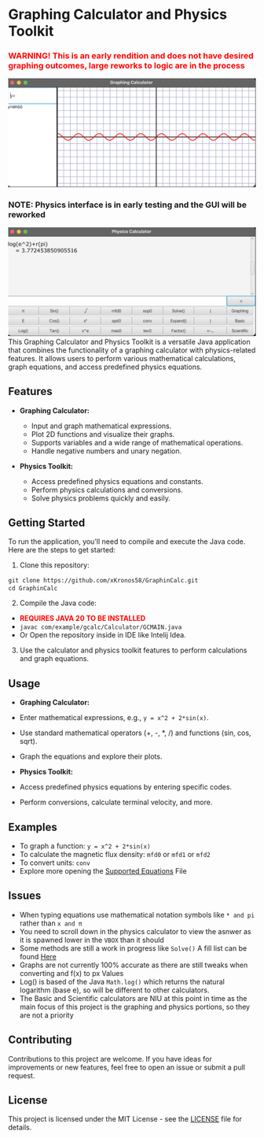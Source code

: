 # Graphing Calculator and Physics Toolkit
### <span style="color: red;">WARNING! This is an early rendition and does not have desired graphing outcomes, large reworks to logic are in the process</span> ###

![Application Screenshot](src/images/GraphingCalcScreenshot.png)
### NOTE: Physics interface is in early testing and the GUI will be reworked
![Physics Screenshot](src/images/PhysicsCalcScreenshot.png)
This Graphing Calculator and Physics Toolkit is a versatile Java application that combines the functionality of a graphing calculator with physics-related features. It allows users to perform various mathematical calculations, graph equations, and access predefined physics equations.

## Features

- **Graphing Calculator:**
    - Input and graph mathematical expressions.
    - Plot 2D functions and visualize their graphs.
    - Supports variables and a wide range of mathematical operations.
    - Handle negative numbers and unary negation.

- **Physics Toolkit:**
    - Access predefined physics equations and constants.
    - Perform physics calculations and conversions.
    - Solve physics problems quickly and easily.

## Getting Started

To run the application, you'll need to compile and execute the Java code. Here are the steps to get started:

1. Clone this repository:
  ```
  git clone https://github.com/xKronos58/GraphinCalc.git
  cd GraphinCalc
  ```
2. Compile the Java code:
- **<span style="color: red;">REQUIRES JAVA 20 TO BE INSTALLED</span>**
- `javac com/example/gcalc/Calculator/GCMAIN.java`
 - Or Open the repository inside in IDE like Intelij Idea.
3. Use the calculator and physics toolkit features to perform calculations and graph equations.

## Usage

- **Graphing Calculator:**
- Enter mathematical expressions, e.g., `y = x^2 + 2*sin(x)`.
- Use standard mathematical operators (+, -, *, /) and functions (sin, cos, sqrt).
- Graph the equations and explore their plots.

- **Physics Toolkit:**
- Access predefined physics equations by entering specific codes.
- Perform conversions, calculate terminal velocity, and more.

## Examples

- To graph a function: `y = x^2 + 2*sin(x)`
- To calculate the magnetic flux density: `mfd0` or `mfd1` or `mfd2`
- To convert units: `conv`
- Explore more opening the [Supported Equations](supportedEquationList.md) File

## Issues

- When typing equations use mathematical notation symbols like `* and pi` rather than `x and π`
- You need to scroll down in the physics calculator to view the asnwer as it is spawned lower in the `VBOX` than it should 
- Some methods are still a work in progress like `Solve()` A fill list can be found [Here](Progrss.md)
- Graphs are not currently 100% accurate as there are still tweaks when converting and f(x) to px Values
- Log() is based of the Java `Math.log()` which returns the natural logarithm (base e), so will be different to other calculators.
- The Basic and Scientific calculators are NIU at this point in time as the main focus of this project is the graphing and physics portions, so they are not a priority

## Contributing

Contributions to this project are welcome. If you have ideas for improvements or new features, feel free to open an issue or submit a pull request.

## License

This project is licensed under the MIT License - see the [LICENSE](LICENSE) file for details.
